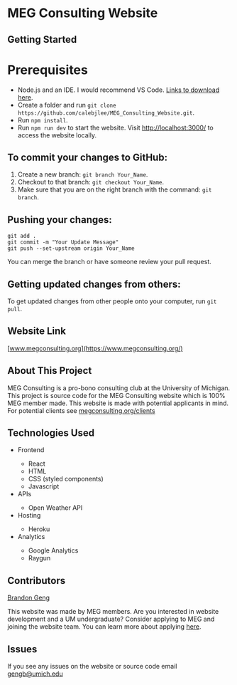 # MEG Consulting Website

## Getting Started

# Prerequisites
- Node.js and an IDE. I would recommend VS Code. [Links to download here](https://code.visualstudio.com/Download).
- Create a folder and run `git clone https://github.com/calebjlee/MEG_Consulting_Website.git`.
- Run `npm install`.
- Run `npm run dev` to start the website. Visit [http://localhost:3000/](http://localhost:3000/) to access the website locally.

## To commit your changes to GitHub:
1. Create a new branch: `git branch Your_Name`.
2. Checkout to that branch: `git checkout Your_Name`.
3. Make sure that you are on the right branch with the command: `git branch`.

## Pushing your changes:
```
git add .
git commit -m "Your Update Message"
git push --set-upstream origin Your_Name
```
You can merge the branch or have someone review your pull request.

## Getting updated changes from others:
To get updated changes from other people onto your computer, run `git pull`.

## Website Link

[www.megconsulting.org](https://www.megconsulting.org/)

## About This Project

MEG Consulting is a pro-bono consulting club at the University of Michigan. This project is source code for the MEG Consulting website which is 100% MEG member made. This website is made with potential applicants in mind. For potential clients see [megconsulting.org/clients](https://www.megconsulting.org/clients)

## Technologies Used

<ul>
<li>Frontend</li>
	<ul>
		<li>React</li>
		<li>HTML</li>
		<li>CSS (styled components)</li>
		<li>Javascript</li>
	</ul>
<li>APIs</li>
	<ul>
		<li>Open Weather API</li>
	</ul>
<li>Hosting</li>
	<ul>
		<li>Heroku</li>
	</ul>
<li>Analytics</li>
	<ul>
		<li>Google Analytics</li>
		<li>Raygun</li>
	</ul>
</ul>

## Contributors

[Brandon Geng](https://github.com/brandongeng)

This website was made by MEG members. Are you interested in website development and a UM undergraduate? Consider applying to MEG and joining the website team. You can learn more about applying [here](https://www.megconsulting.org/application).

## Issues

If you see any issues on the website or source code email gengb@umich.edu
